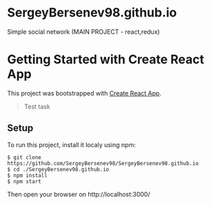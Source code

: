 # SergeyBersenev98.github.io
Simple social network (MAIN PROJECT - react,redux)

# Getting Started with Create React App

This project was bootstrapped with [Create React App](https://github.com/facebook/create-react-app).

>Test task

## Setup

To run this project, install it localy using npm:

```shell
$ git clone https://github.com/SergeyBersenev98/SergeyBersenev98.github.io
$ cd ./SergeyBersenev98.github.io
$ npm install
$ npm start
```

Then open your browser on http://localhost:3000/
